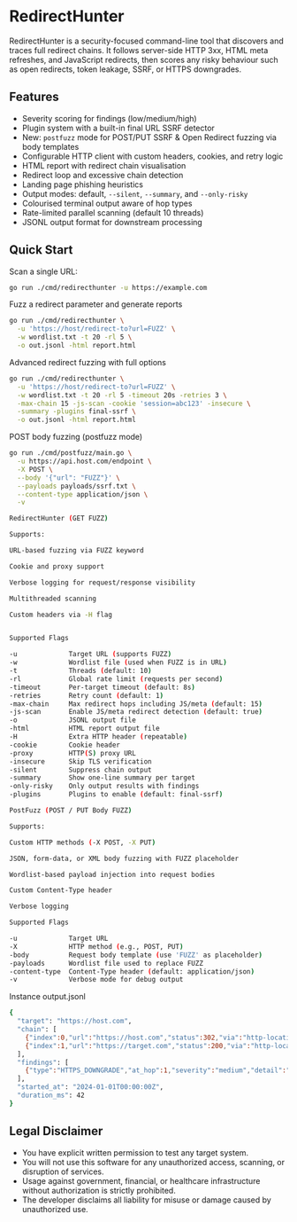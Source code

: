 # RedirectHunter

RedirectHunter is a security-focused command-line tool that discovers and traces full redirect chains. It follows server-side HTTP 3xx, HTML meta refreshes, and JavaScript redirects, then scores any risky behaviour such as open redirects, token leakage, SSRF, or HTTPS downgrades.

## Features

- Severity scoring for findings (low/medium/high)
- Plugin system with a built-in final URL SSRF detector
- New: `postfuzz` mode for POST/PUT SSRF & Open Redirect fuzzing via body templates
- Configurable HTTP client with custom headers, cookies, and retry logic
- HTML report with redirect chain visualisation
- Redirect loop and excessive chain detection
- Landing page phishing heuristics
- Output modes: default, `--silent`, `--summary`, and `--only-risky`
- Colourised terminal output aware of hop types
- Rate-limited parallel scanning (default 10 threads)
- JSONL output format for downstream processing

## Quick Start

Scan a single URL:

```bash
go run ./cmd/redirecthunter -u https://example.com
```

Fuzz a redirect parameter and generate reports

```bash
go run ./cmd/redirecthunter \
  -u 'https://host/redirect-to?url=FUZZ' \
  -w wordlist.txt -t 20 -rl 5 \
  -o out.jsonl -html report.html
```

Advanced redirect fuzzing with full options

```bash
go run ./cmd/redirecthunter \
  -u 'https://host/redirect-to?url=FUZZ' \
  -w wordlist.txt -t 20 -rl 5 -timeout 20s -retries 3 \
  -max-chain 15 -js-scan -cookie 'session=abc123' -insecure \
  -summary -plugins final-ssrf \
  -o out.jsonl -html report.html
```

POST body fuzzing (postfuzz mode)
```bash
go run ./cmd/postfuzz/main.go \
  -u https://api.host.com/endpoint \
  -X POST \
  --body '{"url": "FUZZ"}' \
  --payloads payloads/ssrf.txt \
  --content-type application/json \
  -v
```

```bash
RedirectHunter (GET FUZZ)

Supports:

URL-based fuzzing via FUZZ keyword

Cookie and proxy support

Verbose logging for request/response visibility

Multithreaded scanning

Custom headers via -H flag


Supported Flags

-u             Target URL (supports FUZZ)
-w             Wordlist file (used when FUZZ is in URL)
-t             Threads (default: 10)
-rl            Global rate limit (requests per second)
-timeout       Per-target timeout (default: 8s)
-retries       Retry count (default: 1)
-max-chain     Max redirect hops including JS/meta (default: 15)
-js-scan       Enable JS/meta redirect detection (default: true)
-o             JSONL output file
-html          HTML report output file
-H             Extra HTTP header (repeatable)
-cookie        Cookie header
-proxy         HTTP(S) proxy URL
-insecure      Skip TLS verification
-silent        Suppress chain output
-summary       Show one-line summary per target
-only-risky    Only output results with findings
-plugins       Plugins to enable (default: final-ssrf)
```

```bash
PostFuzz (POST / PUT Body FUZZ)

Supports:

Custom HTTP methods (-X POST, -X PUT)

JSON, form-data, or XML body fuzzing with FUZZ placeholder

Wordlist-based payload injection into request bodies

Custom Content-Type header

Verbose logging

Supported Flags

-u             Target URL
-X             HTTP method (e.g., POST, PUT)
-body          Request body template (use 'FUZZ' as placeholder)
-payloads      Wordlist file used to replace FUZZ
-content-type  Content-Type header (default: application/json)
-v             Verbose mode for debug output

```


Instance output.jsonl
```bash
{
  "target": "https://host.com",
  "chain": [
    {"index":0,"url":"https://host.com","status":302,"via":"http-location"},
    {"index":1,"url":"https://target.com","status":200,"via":"http-location","final":true}
  ],
  "findings": [
    {"type":"HTTPS_DOWNGRADE","at_hop":1,"severity":"medium","detail":"https:// -> http://"}
  ],
  "started_at": "2024-01-01T00:00:00Z",
  "duration_ms": 42
}
```
## Legal Disclaimer
- You have explicit written permission to test any target system.
- You will not use this software for any unauthorized access, scanning, or disruption of services.
- Usage against government, financial, or healthcare infrastructure without authorization is strictly prohibited.
- The developer disclaims all liability for misuse or damage caused by unauthorized use.


